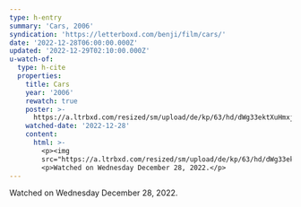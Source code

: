 ```yaml
---
type: h-entry
summary: 'Cars, 2006'
syndication: 'https://letterboxd.com/benji/film/cars/'
date: '2022-12-28T06:00:00.000Z'
updated: '2022-12-29T02:10:00.000Z'
u-watch-of:
  type: h-cite
  properties:
    title: Cars
    year: '2006'
    rewatch: true
    poster: >-
      https://a.ltrbxd.com/resized/sm/upload/de/kp/63/hd/dWg33ektXuHmxjSjEulwDPTWbC2-0-600-0-900-crop.jpg?v=df40f228cb
    watched-date: '2022-12-28'
    content:
      html: >-
        <p><img
        src="https://a.ltrbxd.com/resized/sm/upload/de/kp/63/hd/dWg33ektXuHmxjSjEulwDPTWbC2-0-600-0-900-crop.jpg?v=df40f228cb"/></p>
        <p>Watched on Wednesday December 28, 2022.</p>
---
```

Watched on Wednesday December 28, 2022.
